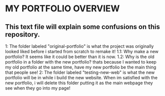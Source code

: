 # **MY PORTFOLIO OVERVIEW**


## This text file will explain some confusions on this repository.
1: The folder labeled "original-portfolio" is what the project was originally looked liked before i started from scratch to remake it!
    1.1: Why make a new portfolio? It seems like it could be better than it is now.
    1.2: Why is the old portfolio in a folder with the new portfolio? thats because I wanted to keep my old portfolio at the same time, have my new portfolio be the main thing that people see!
2: The folder labeled "testing-new-web" is what the new portfolio will be in while i build the new website. When im satisfied with the new portfolio, i will delete this folder putting it as the main webpage they see when they go into my page!